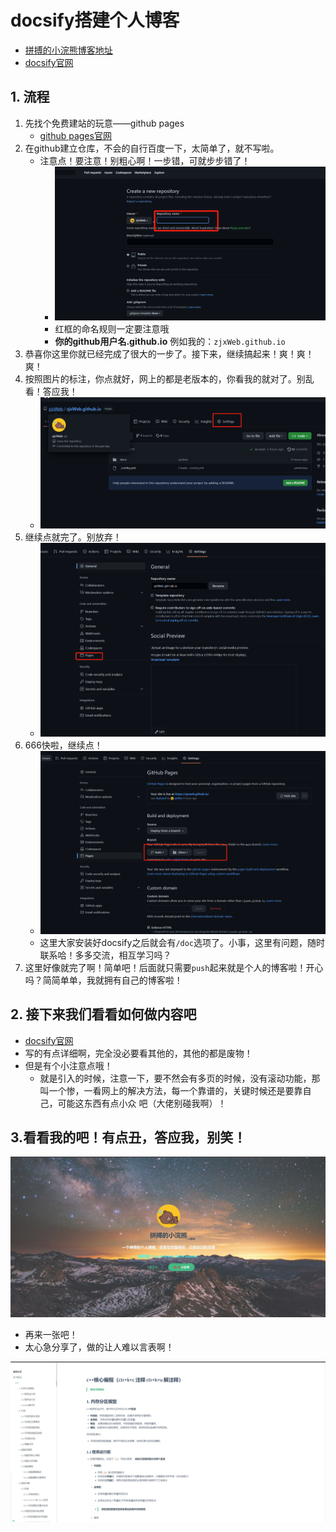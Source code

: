 # docsify搭建个人博客

+ [拼搏的小浣熊博客地址](https://zjxweb.github.io/)
+ [docsify官网](https://docsify.js.org/#/zh-cn/)

## 1. 流程

1. 先找个免费建站的玩意——github pages
   + [github pages官网](https://pages.github.com/)
2. 在github建立仓库，不会的自行百度一下，太简单了，就不写啦。
   + 注意点！要注意！别粗心啊！一步错，可就步步错了！
     + ![image-20230221215249872](./src/1.png)
     + 红框的命名规则一定要注意哦
     + **你的github用户名.github.io**    例如我的：`zjxWeb.github.io`
3. 恭喜你这里你就已经完成了很大的一步了。接下来，继续搞起来！爽！爽！爽！
4. 按照图片的标注，你点就好，网上的都是老版本的，你看我的就对了。别乱看！答应我！
   + ![image-20230221215547435](./src/2.png)
5. 继续点就完了。别放弃！
   + ![image-20230221215724225](./src/3.png)
6. 666快啦，继续点！
   + ![image-20230221215806428](./src/4.png)
   + 这里大家安装好docsify之后就会有`/doc`选项了。小事，这里有问题，随时联系哈！多多交流，相互学习吗？
7. 这里好像就完了啊！简单吧！后面就只需要`push`起来就是个人的博客啦！开心吗？简简单单，我就拥有自己的博客啦！

## 2. 接下来我们看看如何做内容吧

+ [docsify官网](https://docsify.js.org/#/zh-cn/)
+ 写的有点详细啊，完全没必要看其他的，其他的都是废物！
+ 但是有个小注意点哦！
  + 就是引入的时候，注意一下，要不然会有多页的时候，没有滚动功能，那叫一个惨，一看网上的解决方法，每一个靠谱的，关键时候还是要靠自己，可能这东西有点小众 吧（大佬别碰我啊）！

## 3.看看我的吧！有点丑，答应我，别笑！

![image-20230221220105994](./src/5.png)

+ 再来一张吧！
+ 太心急分享了，做的让人难以言表啊！

![image-20230221220236534](./src/6.png)

